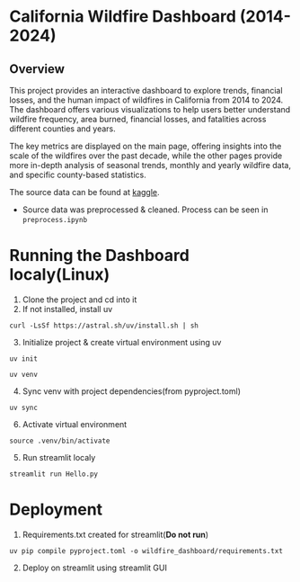 # California Wildfire Dashboard (2014-2024)
## Overview
This project provides an interactive dashboard to explore trends, financial losses, and the human impact of wildfires in California from 2014 to 2024. The dashboard offers various visualizations to help users better understand wildfire frequency, area burned, financial losses, and fatalities across different counties and years.

The key metrics are displayed on the main page, offering insights into the scale of the wildfires over the past decade, while the other pages provide more in-depth analysis of seasonal trends, monthly and yearly wildfire data, and specific county-based statistics.

The source data can be found at [kaggle](https://www.kaggle.com/datasets/vivekattri/california-wildfire-damage-2014-feb2025).

* Source data was preprocessed & cleaned. Process can be seen in `preprocess.ipynb` 

# Running the Dashboard localy(Linux)
1. Clone the project and cd into it
2. If not installed, install uv
```
curl -LsSf https://astral.sh/uv/install.sh | sh
```
3. Initialize project & create virtual environment using uv 
```
uv init
```
```
uv venv
```
4. Sync venv with project dependencies(from pyproject.toml)
```
uv sync
```
6. Activate virtual environment
```
source .venv/bin/activate
```
5. Run streamlit localy
```
streamlit run Hello.py
```
# Deployment
1. Requirements.txt created for streamlit(**Do not run**)
```
uv pip compile pyproject.toml -o wildfire_dashboard/requirements.txt
```
2. Deploy on streamlit using streamlit GUI